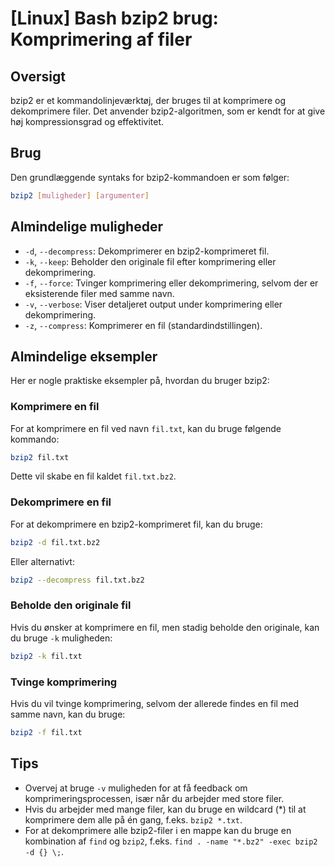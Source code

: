 # [Linux] Bash bzip2 brug: Komprimering af filer

## Oversigt
bzip2 er et kommandolinjeværktøj, der bruges til at komprimere og dekomprimere filer. Det anvender bzip2-algoritmen, som er kendt for at give høj kompressionsgrad og effektivitet.

## Brug
Den grundlæggende syntaks for bzip2-kommandoen er som følger:

```bash
bzip2 [muligheder] [argumenter]
```

## Almindelige muligheder
- `-d`, `--decompress`: Dekomprimerer en bzip2-komprimeret fil.
- `-k`, `--keep`: Beholder den originale fil efter komprimering eller dekomprimering.
- `-f`, `--force`: Tvinger komprimering eller dekomprimering, selvom der er eksisterende filer med samme navn.
- `-v`, `--verbose`: Viser detaljeret output under komprimering eller dekomprimering.
- `-z`, `--compress`: Komprimerer en fil (standardindstillingen).

## Almindelige eksempler
Her er nogle praktiske eksempler på, hvordan du bruger bzip2:

### Komprimere en fil
For at komprimere en fil ved navn `fil.txt`, kan du bruge følgende kommando:

```bash
bzip2 fil.txt
```

Dette vil skabe en fil kaldet `fil.txt.bz2`.

### Dekomprimere en fil
For at dekomprimere en bzip2-komprimeret fil, kan du bruge:

```bash
bzip2 -d fil.txt.bz2
```

Eller alternativt:

```bash
bzip2 --decompress fil.txt.bz2
```

### Beholde den originale fil
Hvis du ønsker at komprimere en fil, men stadig beholde den originale, kan du bruge `-k` muligheden:

```bash
bzip2 -k fil.txt
```

### Tvinge komprimering
Hvis du vil tvinge komprimering, selvom der allerede findes en fil med samme navn, kan du bruge:

```bash
bzip2 -f fil.txt
```

## Tips
- Overvej at bruge `-v` muligheden for at få feedback om komprimeringsprocessen, især når du arbejder med store filer.
- Hvis du arbejder med mange filer, kan du bruge en wildcard (*) til at komprimere dem alle på én gang, f.eks. `bzip2 *.txt`.
- For at dekomprimere alle bzip2-filer i en mappe kan du bruge en kombination af `find` og `bzip2`, f.eks. `find . -name "*.bz2" -exec bzip2 -d {} \;`.